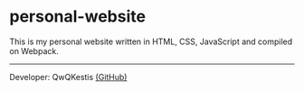 # personal-website

This is my personal website written in HTML, CSS, JavaScript and compiled on Webpack.

---

Developer: QwQKestis [(GitHub)](https://github.com/QwQKestis)
